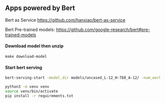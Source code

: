 Apps powered by Bert
---------------------

Bert as Service
https://github.com/hanxiao/bert-as-service

Bert Pre-trained models:
https://github.com/google-research/bert#pre-trained-models

#### Download model then unzip
```
make download-model
```

#### Start bert serving
```bash
bert-serving-start -model_dir models/uncased_L-12_H-768_A-12/ -num_worker=4
```

```bash
python3 -m venv venv
source venv/bin/activate
pip install -r requirements.txt
```
